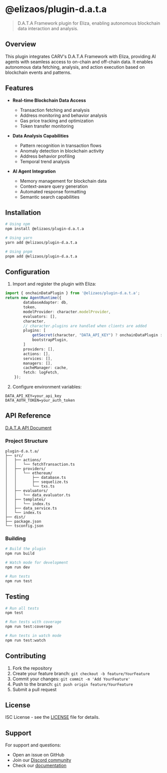 # @elizaos/plugin-d.a.t.a

> D.A.T.A Framework plugin for Eliza, enabling autonomous blockchain data interaction and analysis.

## Overview

This plugin integrates CARV's D.A.T.A Framework with Eliza, providing AI agents with seamless access to on-chain and off-chain data. It enables autonomous data fetching, analysis, and action execution based on blockchain events and patterns.

## Features

- **Real-time Blockchain Data Access**
  - Transaction fetching and analysis
  - Address monitoring and behavior analysis
  - Gas price tracking and optimization
  - Token transfer monitoring

- **Data Analysis Capabilities**
  - Pattern recognition in transaction flows
  - Anomaly detection in blockchain activity
  - Address behavior profiling
  - Temporal trend analysis

- **AI Agent Integration**
  - Memory management for blockchain data
  - Context-aware query generation
  - Automated response formatting
  - Semantic search capabilities

## Installation

```bash
# Using npm
npm install @elizaos/plugin-d.a.t.a

# Using yarn
yarn add @elizaos/plugin-d.a.t.a

# Using pnpm
pnpm add @elizaos/plugin-d.a.t.a
```

## Configuration

1. Import and register the plugin with Eliza:

```typescript
import { onchainDataPlugin } from '@elizaos/plugin-d.a.t.a';
return new AgentRuntime({
        databaseAdapter: db,
        token,
        modelProvider: character.modelProvider,
        evaluators: [],
        character,
        // character.plugins are handled when clients are added
        plugins: [
            getSecret(character, "DATA_API_KEY") ? onchainDataPlugin : null,
            bootstrapPlugin,
        ]
        providers: [],
        actions: [],
        services: [],
        managers: [],
        cacheManager: cache,
        fetch: logFetch,
    });
```

2. Configure environment variables:

```env
DATA_API_KEY=your_api_key
DATA_AUTH_TOKEN=your_auth_token
```

## API Reference
[D.A.T.A API Document](https://docs.carv.io/d.a.t.a.-ai-framework/api-documentation)

### Project Structure

```
plugin-d.a.t.a/
├── src/
│   ├── actions/
│   │   └── fetchTransaction.ts
│   ├── providers/
│   │   └── ethereum/
│   │       ├── database.ts
│   │       ├── sequelize.ts
│   │       └── txs.ts
│   ├── evaluators/
│   │   └── data_evaluator.ts
│   ├── templates/
│   │   └── index.ts
│   ├── data_service.ts
│   └── index.ts
├── dist/
├── package.json
└── tsconfig.json
```

### Building

```bash
# Build the plugin
npm run build

# Watch mode for development
npm run dev

# Run tests
npm run test
```

## Testing

```bash
# Run all tests
npm test

# Run tests with coverage
npm run test:coverage

# Run tests in watch mode
npm run test:watch
```

## Contributing

1. Fork the repository
2. Create your feature branch: `git checkout -b feature/YourFeature`
3. Commit your changes: `git commit -m 'Add YourFeature'`
4. Push to the branch: `git push origin feature/YourFeature`
5. Submit a pull request

## License

ISC License - see the [LICENSE](LICENSE) file for details.

## Support

For support and questions:
- Open an issue on GitHub
- Join our [Discord community](https://discord.gg/carv)
- Check our [documentation](https://docs.carv.io/d.a.t.a.-ai-framework/introduction)